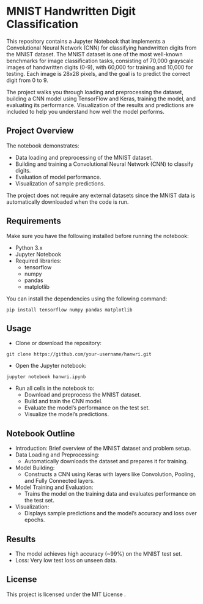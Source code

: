 # MNIST Handwritten Digit Classification
This repository contains a Jupyter Notebook that implements a Convolutional Neural Network (CNN) for classifying handwritten digits from the MNIST dataset. The MNIST dataset is one of the most well-known benchmarks for image classification tasks, consisting of 70,000 grayscale images of handwritten digits (0-9), with 60,000 for training and 10,000 for testing. Each image is 28x28 pixels, and the goal is to predict the correct digit from 0 to 9.

The project walks you through loading and preprocessing the dataset, building a CNN model using TensorFlow and Keras, training the model, and evaluating its performance. Visualization of the results and predictions are included to help you understand how well the model performs.

## Project Overview
The notebook demonstrates:

- Data loading and preprocessing of the MNIST dataset.
- Building and training a Convolutional Neural Network (CNN) to classify digits.
- Evaluation of model performance.
- Visualization of sample predictions.

The project does not require any external datasets since the MNIST data is automatically downloaded when the code is run.

## Requirements
Make sure you have the following installed before running the notebook:

- Python 3.x
- Jupyter Notebook
- Required libraries:
   - tensorflow
   - numpy
   - pandas
   - matplotlib
     
You can install the dependencies using the following command:

```
pip install tensorflow numpy pandas matplotlib
```
## Usage

- Clone or download the repository:
```
git clone https://github.com/your-username/hanwri.git
```
- Open the Jupyter notebook:
```
jupyter notebook hanwri.ipynb
```
- Run all cells in the notebook to:
  - Download and preprocess the MNIST dataset.
  - Build and train the CNN model.
  - Evaluate the model’s performance on the test set.
  - Visualize the model’s predictions.
## Notebook Outline
- Introduction: Brief overview of the MNIST dataset and problem setup.
- Data Loading and Preprocessing:
  - Automatically downloads the dataset and prepares it for training.
- Model Building:
  - Constructs a CNN using Keras with layers like Convolution, Pooling, and Fully Connected layers.
- Model Training and Evaluation:
  - Trains the model on the training data and evaluates performance on the test set.
- Visualization:
  - Displays sample predictions and the model’s accuracy and loss over epochs.
    
## Results
- The model achieves high accuracy (~99%) on the MNIST test set.
- Loss: Very low test loss on unseen data.
## License

This project is licensed under the MIT License .
